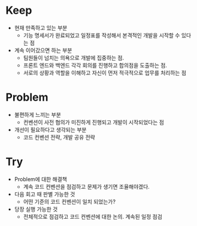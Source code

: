 # Keep
- 현재 만족하고 있는 부분
  - 기능 명세서가 완료되었고 일정표를 작성해서 본격적인 개발을 시작할 수 있다는 점
- 계속 이어갔으면 하는 부분
  - 팀원들이 넘치는 의욕으로 개발에 집중하는 점.
  - 프론트 엔드와 백엔드 각각 회의를 진행하고 합의점을 도출하는 점.
  - 서로의 상황과 역할을 이해하고 자신이 먼저 적극적으로 업무를 처리하는 점
# Problem
- 불편하게 느끼는 부분
  - 컨벤션이 사전 협의가 미진하게 진행되고 개발이 시작되었다는 점
- 개선이 필요하다고 생각되는 부분
  - 코드 컨벤션 전략, 개발 공유 전략
# Try
- Problem에 대한 해결책
  - 계속 코드 컨벤션을 점검하고 문제가 생기면 조율해야겠다.
- 다음 회고 때 판별 가능한 것
  - 어떤 기준의 코드 컨벤션이 일치 되었는가?
- 당장 실행 가능한 것
  - 전체적으로 점검하고 코드 컨벤션에 대한 논의. 계속된 일정 점검